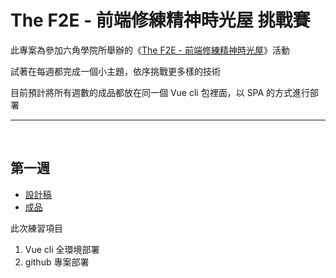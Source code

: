 # The F2E - 前端修練精神時光屋 挑戰賽
此專案為參加六角學院所舉辦的《[The F2E - 前端修練精神時光屋](http://www.hexschool.com/2018/05/09/2018-05-09-the_f2e/)》活動

試著在每週都完成一個小主題，依序挑戰更多樣的技術

目前預計將所有週數的成品都放在同一個 Vue cli 包裡面，以 SPA 的方式進行部署
<br>

* * *
<br>

## 第一週
*   [設計稿](https://hexschool.github.io/THE_F2E_Design/todolist/)
*   [成品](https://ykkate.github.io/the-f2e/#/no1/my-task)

此次練習項目
1.  Vue cli 全環境部署
2.  github 專案部署
